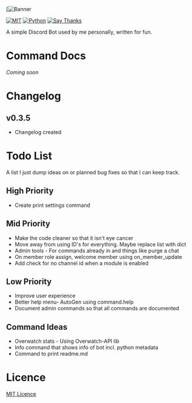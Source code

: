 [![Banner](http://i.imgur.com/SZIVXEg.png)

[![MIT](https://img.shields.io/github/license/mashape/apistatus.svg?style=flat-square)](https://opensource.org/licenses/MIT)
[![Python](https://img.shields.io/badge/Python-3.5%2B-blue.svg?style=flat-square)](https://github.com/RainbowDinoaur/roxbot/)
[![Say Thanks](https://img.shields.io/badge/say-thanks-ff69b4.svg?style=flat-square)](https://saythanks.io/to/RainbowDinoaur)

A simple Discord Bot used by me personally, written for fun.

# Command Docs
*Coming soon*

# Changelog

## v0.3.5
- Changelog created

# Todo List
A list I just dump ideas on or planned bug fixes so that I can keep track.

## High Priority
- Create print settings command

## Mid Priority
- Make the code cleaner so that it isn't eye cancer
- Move away from using ID's for everything. Maybe replace list with dict
- Admin tools - For commands already in and things like purge a chat
- On member role assign, welcome member using on_member_update
- Add check for no channel id when a module is enabled

## Low Priority
- Improve user experience
- Better help menu- AutoGen using command.help
- Document admin commands so that all commands are documented

## Command Ideas
- Overwatch stats - Using Overwatch-API lib
- Info command that shows info of bot incl. python metadata
- Command to print readme.md

# Licence
[MIT Licence](https://github.com/RainbowDinoaur/roxbot/blob/master/LICENSE.md)